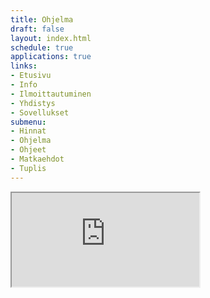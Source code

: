 ```yaml
---
title: Ohjelma
draft: false
layout: index.html
schedule: true
applications: true
links:
- Etusivu
- Info
- Ilmoittautuminen
- Yhdistys
- Sovellukset
submenu:
- Hinnat
- Ohjelma
- Ohjeet
- Matkaehdot
- Tuplis
---
```


<iframe class="EmbedApp" src="https://risteilyappi.herokuapp.com/schedule-embed"></iframe>

